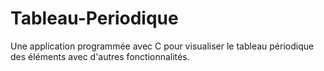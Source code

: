 # Tableau-Periodique
Une application programmée avec C pour visualiser le tableau périodique des éléments avec d'autres fonctionnalités.
